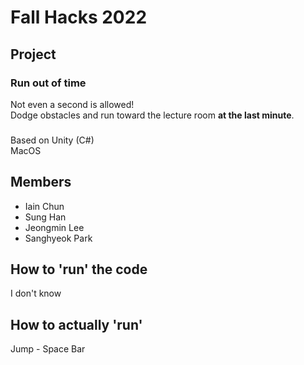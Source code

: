# Fall Hacks 2022

## Project
### Run out of time

Not even a second is allowed!  
Dodge obstacles and run toward the lecture room **at the last minute**.

###
Based on Unity (C#)  
MacOS

## Members
- Iain Chun
- Sung Han
- Jeongmin Lee
- Sanghyeok Park

## How to 'run' the code
I don't know


## How to actually 'run'
Jump - Space Bar